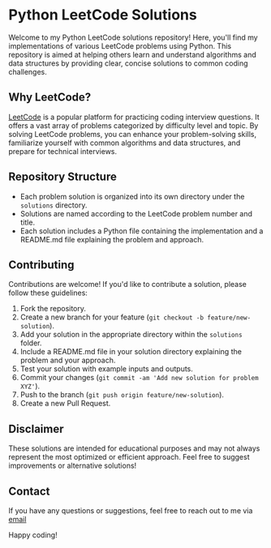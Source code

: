 # Python LeetCode Solutions

Welcome to my Python LeetCode solutions repository! Here, you'll find my implementations of various LeetCode problems using Python. This repository is aimed at helping others learn and understand algorithms and data structures by providing clear, concise solutions to common coding challenges.

## Why LeetCode?

[LeetCode](https://leetcode.com/) is a popular platform for practicing coding interview questions. It offers a vast array of problems categorized by difficulty level and topic. By solving LeetCode problems, you can enhance your problem-solving skills, familiarize yourself with common algorithms and data structures, and prepare for technical interviews.

## Repository Structure

- Each problem solution is organized into its own directory under the `solutions` directory.
- Solutions are named according to the LeetCode problem number and title.
- Each solution includes a Python file containing the implementation and a README.md file explaining the problem and approach.

## Contributing

Contributions are welcome! If you'd like to contribute a solution, please follow these guidelines:

1. Fork the repository.
2. Create a new branch for your feature (`git checkout -b feature/new-solution`).
3. Add your solution in the appropriate directory within the `solutions` folder.
4. Include a README.md file in your solution directory explaining the problem and your approach.
5. Test your solution with example inputs and outputs.
6. Commit your changes (`git commit -am 'Add new solution for problem XYZ'`).
7. Push to the branch (`git push origin feature/new-solution`).
8. Create a new Pull Request.

## Disclaimer

These solutions are intended for educational purposes and may not always represent the most optimized or efficient approach. Feel free to suggest improvements or alternative solutions!

## Contact

If you have any questions or suggestions, feel free to reach out to me via [email](rnithin@aol.com) 

Happy coding!
